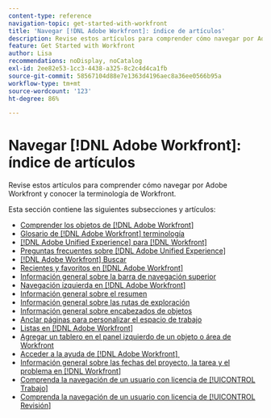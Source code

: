 ```yaml
---
content-type: reference
navigation-topic: get-started-with-workfront
title: 'Navegar [!DNL Adobe Workfront]: índice de artículos'
description: Revise estos artículos para comprender cómo navegar por Adobe Workfront y conocer la terminología de Workfront.
feature: Get Started with Workfront
author: Lisa
recommendations: noDisplay, noCatalog
exl-id: 2ee82e53-1cc3-4438-a325-8c2c4d4ca1fb
source-git-commit: 58567104d88e7e1363d4196aec8a36ee0566b95a
workflow-type: tm+mt
source-wordcount: '123'
ht-degree: 86%

---
```


# Navegar [!DNL Adobe Workfront]: índice de artículos

<!-- Audited: 12/2023 -->

Revise estos artículos para comprender cómo navegar por Adobe Workfront y conocer la terminología de Workfront.

Esta sección contiene las siguientes subsecciones y artículos:

* [Comprender los objetos de  [!DNL Adobe Workfront]](../../workfront-basics/navigate-workfront/workfront-navigation/understand-objects.md)
* [Glosario de  [!DNL Adobe Workfront] terminología](../../workfront-basics/navigate-workfront/workfront-navigation/workfront-terminology-glossary.md)
* [[!DNL Adobe Unified Experience] para [!DNL Workfront]](/help/quicksilver/workfront-basics/navigate-workfront/workfront-navigation/adobe-unified-experience.md)
* [Preguntas frecuentes sobre [!DNL Adobe Unified Experience]](/help/quicksilver/workfront-basics/navigate-workfront/workfront-navigation/unified-experience-faq.md)
* [[!DNL Adobe Workfront] Buscar](../../workfront-basics/navigate-workfront/search/search.md)
* [Recientes y favoritos en  [!DNL Adobe Workfront]](../../workfront-basics/navigate-workfront/recent-and-favorites/recent-and-favorites.md)
* [Información general sobre la barra de navegación superior](../../workfront-basics/the-new-workfront-experience/global-navigation-overview.md)
* [Navegación izquierda en  [!DNL Adobe Workfront]](../../workfront-basics/the-new-workfront-experience/simplified-left-navigation.md)
* [Información general sobre el resumen](../../workfront-basics/the-new-workfront-experience/summary-overview.md)
* [Información general sobre las rutas de exploración](../../workfront-basics/the-new-workfront-experience/breadcrumb-overview.md)
* [Información general sobre encabezados de objetos](../../workfront-basics/the-new-workfront-experience/new-object-headers.md)
* [Anclar páginas para personalizar el espacio de trabajo](../../workfront-basics/the-new-workfront-experience/pin-pages.md)
* [Listas en [!DNL Adobe Workfront]](../../workfront-basics/navigate-workfront/use-lists/lists.md)
* [Agregar un tablero en el panel izquierdo de un objeto o área de Workfront](/help/quicksilver/workfront-basics/manage-your-account-and-profile/configuring-your-user-profile/create-custom-tabs.md)
* [Acceder a la ayuda de  [!DNL Adobe Workfront] &#x200B;](../../workfront-basics/navigate-workfront/workfront-navigation/access-workfront-help.md)
* [Información general sobre las fechas del proyecto, la tarea y el problema en  [!DNL Workfront]](../../workfront-basics/navigate-workfront/workfront-navigation/definitions-pti-dates.md)
* [Comprenda la navegación de un usuario con licencia de [!UICONTROL Trabajo]](../../workfront-basics/navigate-workfront/workfront-navigation/worker-global-navigation-bar.md)
* [Comprenda la navegación de un usuario con licencia de [!UICONTROL Revisión]](../../workfront-basics/navigate-workfront/workfront-navigation/reviewer-global-navigation-bar.md)
